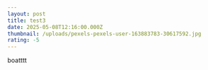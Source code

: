 ```yaml
---
layout: post
title: test3
date: 2025-05-08T12:16:00.000Z
thumbnail: /uploads/pexels-pexels-user-163883783-30617592.jpg
rating: -5
---
```

boatttt
